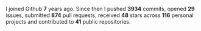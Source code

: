
I joined Github **7** years ago. Since then I pushed **3934** commits, opened **29** issues, submitted **874** pull requests, received **48** stars across **116** personal projects and contributed to **41** public repositories.
